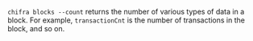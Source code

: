 `chifra blocks --count` returns the number of various types of data in a block. For example, `transactionCnt` is the number of transactions in the block, and so on.
